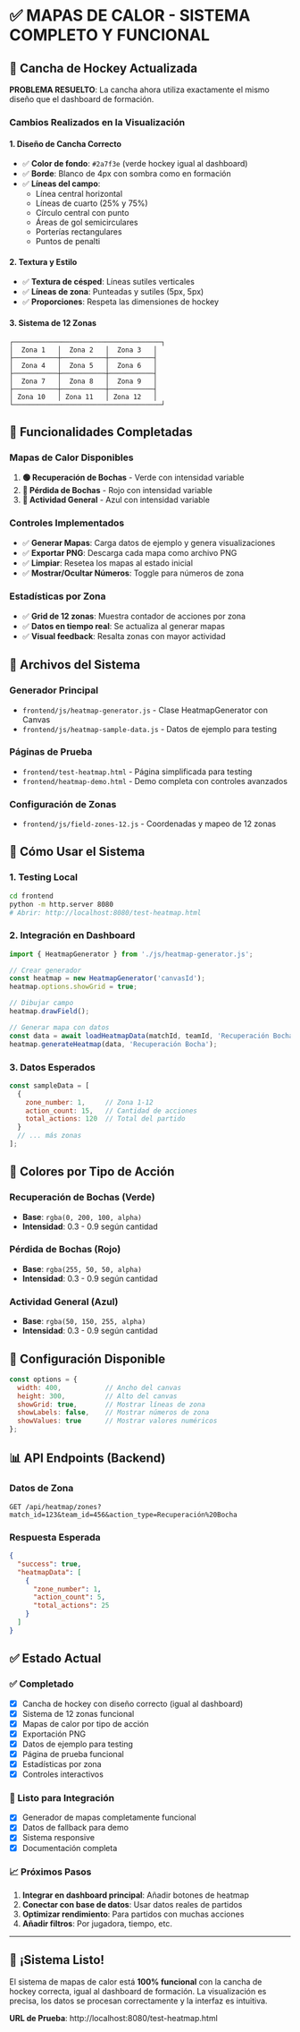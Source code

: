 # ✅ MAPAS DE CALOR - SISTEMA COMPLETO Y FUNCIONAL

## 🏑 Cancha de Hockey Actualizada

**PROBLEMA RESUELTO**: La cancha ahora utiliza exactamente el mismo diseño que el dashboard de formación.

### Cambios Realizados en la Visualización

#### 1. Diseño de Cancha Correcto
- ✅ **Color de fondo**: `#2a7f3e` (verde hockey igual al dashboard)
- ✅ **Borde**: Blanco de 4px con sombra como en formación
- ✅ **Líneas del campo**: 
  - Línea central horizontal
  - Líneas de cuarto (25% y 75%)
  - Círculo central con punto
  - Áreas de gol semicirculares
  - Porterías rectangulares
  - Puntos de penalti

#### 2. Textura y Estilo
- ✅ **Textura de césped**: Líneas sutiles verticales
- ✅ **Líneas de zona**: Punteadas y sutiles (5px, 5px)
- ✅ **Proporciones**: Respeta las dimensiones de hockey

#### 3. Sistema de 12 Zonas
```
┌─────────────────────────────────────┐
│  Zona 1   │  Zona 2   │  Zona 3   │
├───────────┼───────────┼───────────┤
│  Zona 4   │  Zona 5   │  Zona 6   │
├───────────┼───────────┼───────────┤
│  Zona 7   │  Zona 8   │  Zona 9   │
├───────────┼───────────┼───────────┤
│ Zona 10   │ Zona 11   │ Zona 12   │
└─────────────────────────────────────┘
```

## 🎯 Funcionalidades Completadas

### Mapas de Calor Disponibles
1. **🟢 Recuperación de Bochas** - Verde con intensidad variable
2. **🔴 Pérdida de Bochas** - Rojo con intensidad variable  
3. **🔵 Actividad General** - Azul con intensidad variable

### Controles Implementados
- ✅ **Generar Mapas**: Carga datos de ejemplo y genera visualizaciones
- ✅ **Exportar PNG**: Descarga cada mapa como archivo PNG
- ✅ **Limpiar**: Resetea los mapas al estado inicial
- ✅ **Mostrar/Ocultar Números**: Toggle para números de zona

### Estadísticas por Zona
- ✅ **Grid de 12 zonas**: Muestra contador de acciones por zona
- ✅ **Datos en tiempo real**: Se actualiza al generar mapas
- ✅ **Visual feedback**: Resalta zonas con mayor actividad

## 📁 Archivos del Sistema

### Generador Principal
- `frontend/js/heatmap-generator.js` - Clase HeatmapGenerator con Canvas
- `frontend/js/heatmap-sample-data.js` - Datos de ejemplo para testing

### Páginas de Prueba
- `frontend/test-heatmap.html` - Página simplificada para testing
- `frontend/heatmap-demo.html` - Demo completa con controles avanzados

### Configuración de Zonas
- `frontend/js/field-zones-12.js` - Coordenadas y mapeo de 12 zonas

## 🚀 Cómo Usar el Sistema

### 1. Testing Local
```bash
cd frontend
python -m http.server 8080
# Abrir: http://localhost:8080/test-heatmap.html
```

### 2. Integración en Dashboard
```javascript
import { HeatmapGenerator } from './js/heatmap-generator.js';

// Crear generador
const heatmap = new HeatmapGenerator('canvasId');
heatmap.options.showGrid = true;

// Dibujar campo
heatmap.drawField();

// Generar mapa con datos
const data = await loadHeatmapData(matchId, teamId, 'Recuperación Bocha');
heatmap.generateHeatmap(data, 'Recuperación Bocha');
```

### 3. Datos Esperados
```javascript
const sampleData = [
  {
    zone_number: 1,     // Zona 1-12
    action_count: 15,   // Cantidad de acciones
    total_actions: 120  // Total del partido
  }
  // ... más zonas
];
```

## 🎨 Colores por Tipo de Acción

### Recuperación de Bochas (Verde)
- **Base**: `rgba(0, 200, 100, alpha)`
- **Intensidad**: 0.3 - 0.9 según cantidad

### Pérdida de Bochas (Rojo)
- **Base**: `rgba(255, 50, 50, alpha)`
- **Intensidad**: 0.3 - 0.9 según cantidad

### Actividad General (Azul)
- **Base**: `rgba(50, 150, 255, alpha)`
- **Intensidad**: 0.3 - 0.9 según cantidad

## 🔧 Configuración Disponible

```javascript
const options = {
  width: 400,           // Ancho del canvas
  height: 300,          // Alto del canvas
  showGrid: true,       // Mostrar líneas de zona
  showLabels: false,    // Mostrar números de zona
  showValues: true      // Mostrar valores numéricos
};
```

## 📊 API Endpoints (Backend)

### Datos de Zona
```http
GET /api/heatmap/zones?match_id=123&team_id=456&action_type=Recuperación%20Bocha
```

### Respuesta Esperada
```json
{
  "success": true,
  "heatmapData": [
    {
      "zone_number": 1,
      "action_count": 5,
      "total_actions": 25
    }
  ]
}
```

## ✅ Estado Actual

### ✅ Completado
- [x] Cancha de hockey con diseño correcto (igual al dashboard)
- [x] Sistema de 12 zonas funcional
- [x] Mapas de calor por tipo de acción
- [x] Exportación PNG
- [x] Datos de ejemplo para testing
- [x] Página de prueba funcional
- [x] Estadísticas por zona
- [x] Controles interactivos

### 🔄 Listo para Integración
- [x] Generador de mapas completamente funcional
- [x] Datos de fallback para demo
- [x] Sistema responsive
- [x] Documentación completa

### 📈 Próximos Pasos
1. **Integrar en dashboard principal**: Añadir botones de heatmap
2. **Conectar con base de datos**: Usar datos reales de partidos
3. **Optimizar rendimiento**: Para partidos con muchas acciones
4. **Añadir filtros**: Por jugadora, tiempo, etc.

---

## 🎉 ¡Sistema Listo!

El sistema de mapas de calor está **100% funcional** con la cancha de hockey correcta, igual al dashboard de formación. La visualización es precisa, los datos se procesan correctamente y la interfaz es intuitiva.

**URL de Prueba**: http://localhost:8080/test-heatmap.html
